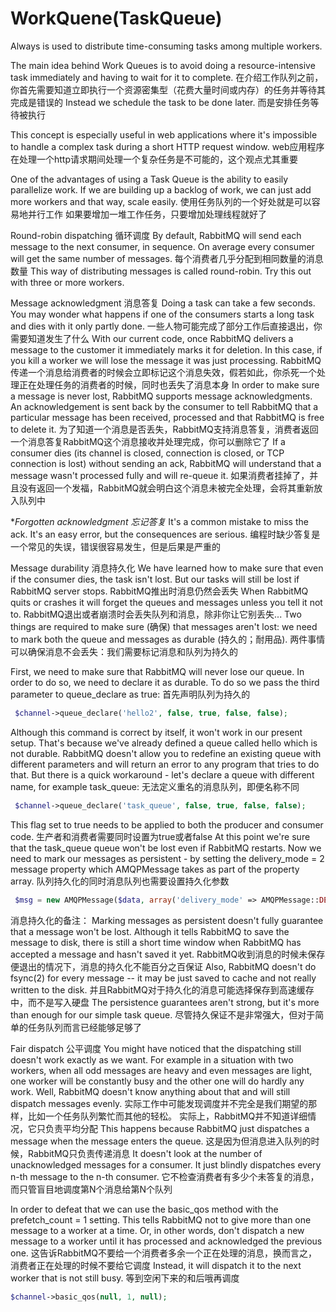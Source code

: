 # WorkQuene(TaskQueue)
Always is used to distribute time-consuming tasks among multiple workers.


The main idea behind Work Queues is to avoid doing a resource-intensive task immediately and having to wait for it to complete.
在介绍工作队列之前，你首先需要知道立即执行一个资源密集型（花费大量时间或内存）的任务并等待其完成是错误的
Instead we schedule the task to be done later.
而是安排任务等待被执行

This concept is especially useful in web applications where it's impossible to handle a complex task during a short HTTP request window.
web应用程序在处理一个http请求期间处理一个复杂任务是不可能的，这个观点尤其重要

One of the advantages of using a Task Queue is the ability to easily parallelize work.
If we are building up a backlog of work, we can just add more workers and that way, scale easily.
使用任务队列的一个好处就是可以容易地并行工作
如果要增加一堆工作任务，只要增加处理线程就好了



Round-robin dispatching 循环调度
By default, RabbitMQ will send each message to the next consumer, in sequence.
On average every consumer will get the same number of messages. 每个消费者几乎分配到相同数量的消息数量
This way of distributing messages is called round-robin. Try this out with three or more workers.

Message acknowledgment 消息答复
Doing a task can take a few seconds. You may wonder what happens if one of the consumers starts a long task and dies with it only partly done.
一些人物可能完成了部分工作后直接退出，你需要知道发生了什么
With our current code, once RabbitMQ delivers a message to the customer it immediately marks it for deletion.
 In this case, if you kill a worker we will lose the message it was just processing.
RabbitMQ传递一个消息给消费者的时候会立即标记这个消息失效，假若如此，你杀死一个处理正在处理任务的消费者的时候，同时也丢失了消息本身
In order to make sure a message is never lost, RabbitMQ supports message acknowledgments.
An acknowledgement is sent back by the consumer to tell RabbitMQ that a particular message has been received, processed and that RabbitMQ is free to delete it.
为了知道一个消息是否丢失，RabbitMQ支持消息答复，消费者返回一个消息答复RabbitMQ这个消息接收并处理完成，你可以删除它了
If a consumer dies (its channel is closed, connection is closed, or TCP connection is lost) without sending an ack,
RabbitMQ will understand that a message wasn't processed fully and will re-queue it.
如果消费者挂掉了，并且没有返回一个发福，RabbitMQ就会明白这个消息未被完全处理，会将其重新放入队列中


**Forgotten acknowledgment 忘记答复*
It's a common mistake to miss the ack. It's an easy error, but the consequences are serious.
编程时缺少答复是一个常见的失误，错误很容易发生，但是后果是严重的

Message durability 消息持久化
We have learned how to make sure that even if the consumer dies, the task isn't lost. But our tasks will still be lost if RabbitMQ server stops.
RabbitMQ推出时消息仍然会丢失
When RabbitMQ quits or crashes it will forget the queues and messages unless you tell it not to.
RabbitMQ退出或者崩溃时会丢失队列和消息，除非你让它别丢失...
Two things are required to make sure (确保) that messages aren't lost: we need to mark both the queue and messages as durable (持久的；耐用品).
两件事情可以确保消息不会丢失：我们需要标记消息和队列为持久的

First, we need to make sure that RabbitMQ will never lose our queue. In order to do so, we need to declare it as durable. To do so we pass the third parameter to queue_declare as true:
首先声明队列为持久的

```php
 $channel->queue_declare('hello2', false, true, false, false);
```

Although this command is correct by itself, it won't work in our present setup. That's because we've already defined a queue called hello which is not durable. RabbitMQ doesn't allow you to redefine an existing queue with different parameters and will return an error to any program that tries to do that. But there is a quick workaround - let's declare a queue with different name, for example task_queue:
无法定义重名的消息队列，即便名称不同
```php
 $channel->queue_declare('task_queue', false, true, false, false);
```
This flag set to true needs to be applied to both the producer and consumer code.
生产者和消费者需要同时设置为true或者false
At this point we're sure that the task_queue queue won't be lost even if RabbitMQ restarts. Now we need to mark our messages as persistent - by setting the delivery_mode = 2 message property which AMQPMessage takes as part of the property array.
队列持久化的同时消息队列也需要设置持久化参数
```php
 $msg = new AMQPMessage($data, array('delivery_mode' => AMQPMessage::DELIVERY_MODE_PERSISTENT) );
```
消息持久化的备注：
Marking messages as persistent doesn't fully guarantee that a message won't be lost.
Although it tells RabbitMQ to save the message to disk, there is still a short time window when RabbitMQ has accepted a message and hasn't saved it yet.
RabbitMQ收到消息的时候未保存便退出的情况下，消息的持久化不能百分之百保证
 Also, RabbitMQ doesn't do fsync(2) for every message -- it may be just saved to cache and not really written to the disk.
并且RabbitMQ对于持久化的消息可能选择保存到高速缓存中，而不是写入硬盘
The persistence guarantees aren't strong, but it's more than enough for our simple task queue.
尽管持久保证不是非常强大，但对于简单的任务队列而言已经能够足够了

Fair dispatch 公平调度
You might have noticed that the dispatching still doesn't work exactly as we want.
For example in a situation with two workers, when all odd messages are heavy and even messages are light, one worker
will be constantly busy and the other one will do hardly any work.
Well, RabbitMQ doesn't know anything about that and will still dispatch messages evenly.
实际工作中可能发现调度并不完全是我们期望的那样，比如一个任务队列繁忙而其他的轻松。
实际上，RabbitMQ并不知道详细情况，它只负责平均分配
This happens because RabbitMQ just dispatches a message when the message enters the queue.
这是因为但消息进入队列的时候，RabbitMQ只负责传递消息
It doesn't look at the number of unacknowledged messages for a consumer. It just blindly dispatches every n-th message to the n-th consumer.
它不检查消费者有多少个未答复的消息，而只管盲目地调度第N个消息给第N个队列

In order to defeat that we can use the basic_qos method with the prefetch_count = 1 setting.
This tells RabbitMQ not to give more than one message to a worker at a time.
Or, in other words, don't dispatch a new message to a worker until it has processed and acknowledged the previous one.
这告诉RabbitMQ不要给一个消费者多余一个正在处理的消息，换而言之，消费者正在处理的时候不要给它调度
Instead, it will dispatch it to the next worker that is not still busy.
等到空闲下来的和后哦再调度
```php
$channel->basic_qos(null, 1, null);
```